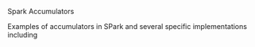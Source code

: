 Spark Accumulators

Examples of accumulators in SPark and several specific implementations including 
